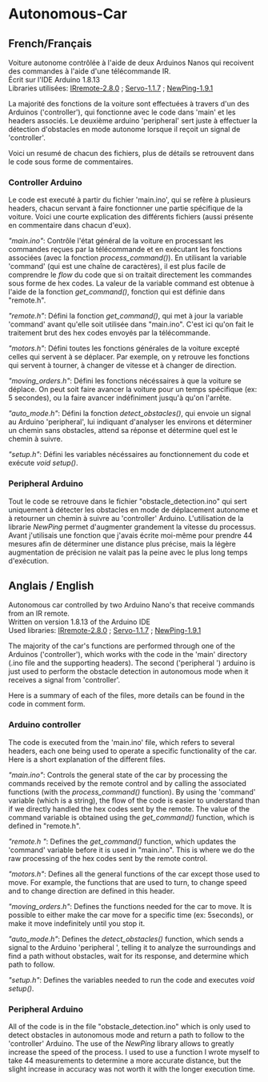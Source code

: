 # Autonomous-Car

## French/Français

Voiture autonome contrôlée à l'aide de deux Arduinos Nanos qui recoivent des commandes à l'aide d'une télécommande IR.  
Écrit sur l'IDE Arduino 1.8.13  
Libraries utilisées: [IRremote-2.8.0](https://github.com/Arduino-IRremote/Arduino-IRremote) ; [Servo-1.1.7](https://github.com/arduino-libraries/Servo) ; [NewPing-1.9.1](https://bitbucket.org/teckel12/arduino-new-ping/wiki/Home)

La majorité des fonctions de la voiture sont effectuées à travers d'un des Arduinos ('controller'), qui fonctionne avec le code dans 'main' et les headers associés. Le deuxième arduino 'peripheral' sert juste à effectuer la détection d'obstacles en mode autonome lorsque il reçoit un signal de 'controller'. 

Voici un resumé de chacun des fichiers, plus de détails se retrouvent dans le code sous forme de commentaires. 

### Controller Arduino 
Le code est executé à partir du fichier 'main.ino', qui se refère à plusieurs headers, chacun servant à faire fonctionner une partie spécifique de la voiture. Voici une courte explication des différents fichiers (aussi présente en commentaire dans chacun d'eux). 

*"main.ino"*: Contrôle l'état général de la voiture en processant les commandes reçues par la télécommande et en exécutant les fonctions associées (avec la fonction _process_command()_). En utilisant la variable 'command' (qui est une chaîne de caractères), il est plus facile de comprendre le *flow* du code que si on traitait directement les commandes sous forme de hex codes. La valeur de la variable command est obtenue à l'aide de la fonction _get_command()_, fonction qui est définie dans "remote.h". 

*"remote.h"*: Défini la fonction _get_command()_, qui met à jour la variable 'command' avant qu'elle soit utilisée dans "main.ino". C'est ici qu'on fait le traitement brut des hex codes envoyés par la télécommande. 

*"motors.h"*: Défini toutes les fonctions générales de la voiture excepté celles qui servent à se déplacer. Par exemple, on y retrouve les fonctions qui servent à tourner, à changer de vitesse et à changer de direction. 

*"moving_orders.h"*: Défini les fonctions nécéssaires à que la voiture se déplace. On peut soit faire avancer la voiture pour un temps spécifique (ex: 5 secondes), ou la faire avancer indéfiniment jusqu'à qu'on l'arrête. 

*"auto_mode.h"*: Défini la fonction _detect_obstacles()_, qui envoie un signal au Arduino 'peripheral', lui indiquant d'analyser les environs et déterminer un chemin sans obstacles, attend sa réponse et détermine quel est le chemin à suivre. 

*"setup.h"*: Défini les variables nécéssaires au fonctionnement du code et exécute _void setup()_. 

### Peripheral  Arduino 
Tout le code se retrouve dans le fichier "obstacle_detection.ino" qui sert uniquement à détecter les obstacles en mode de déplacement autonome et à retourner un chemin à suivre au 'controller' Arduino. L'utilisation de la librarie _NewPing_ permet d'augmenter grandement la vitesse du processus. Avant j'utilisais une fonction que j'avais écrite moi-même pour prendre 44 mesures afin de déterminer une distance plus précise, mais la légère augmentation de précision ne valait pas la peine avec le plus long temps d'exécution. 

## Anglais / English 

Autonomous car controlled by two Arduino Nano's that receive commands from an IR remote.  
Written on version 1.8.13 of the Arduino IDE  
Used libraries: [IRremote-2.8.0](https://github.com/Arduino-IRremote/Arduino-IRremote) ; [Servo-1.1.7](https://github.com/arduino-libraries/Servo) ; [NewPing-1.9.1](https://bitbucket.org/teckel12/arduino-new-ping/wiki/Home)

The majority of the car's functions are performed through one of the Arduinos ('controller'), which works with the code in the 'main' directory (.ino file and the supporting headers). The second ('peripheral ') arduino is just used to perform the obstacle detection in autonomous mode when it receives a signal from 'controller'. 

Here is a summary of each of the files, more details can be found in the code in comment form. 

### Arduino controller 
The code is executed from the 'main.ino' file, which refers to several headers, each one being used to operate a specific functionality of the car. Here is a short explanation of the different files. 

*"main.ino"*: Controls the general state of the car by processing the commands received by the remote control and by calling the associated functions (with the _process_command()_ function). By using the 'command' variable (which is a string), the flow of the code is easier to understand than if we directly handled the hex codes sent by the remote. The value of the command variable is obtained using the _get_command()_ function, which is defined in "remote.h". 

*"remote.h "*: Defines the _get_command()_ function, which updates the 'command' variable before it is used in "main.ino". This is where we do the raw processing of the hex codes sent by the remote control. 

*"motors.h"*: Defines all the general functions of the car except those used to move. For example, the functions that are used to turn, to change speed and to change direction are defined in this header. 

*"moving_orders.h"*: Defines the functions needed for the car to move. It is possible to either make the car move for a specific time (ex: 5seconds), or make it move indefinitely until you stop it. 

*"auto_mode.h"*: Defines the _detect_obstacles()_ function, which sends a signal to the Arduino 'peripheral ', telling it to analyze the surroundings and find a path without obstacles, wait for its response, and determine which path to follow. 

*"setup.h"*: Defines the variables needed to run the code and executes _void setup()_. 

### Peripheral  Arduino
All of the code is in the file "obstacle_detection.ino" which is only used to detect obstacles in autonomous mode and return a path to follow to the 'controller' Arduino. The use of the _NewPing_ library allows to greatly increase the speed of the process. I used to use a function I wrote myself to take 44 measurements to determine a more accurate distance, but the slight increase in accuracy was not worth it with the longer execution time. 
